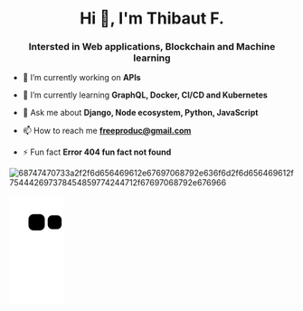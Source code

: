 <h1 align="center">Hi 👋, I'm Thibaut F.</h1>
<h3 align="center">Intersted in Web applications, Blockchain and Machine learning</h3>


- 🔭 I’m currently working on **APIs**

- 🌱 I’m currently learning **GraphQL, Docker, CI/CD and Kubernetes**

- 💬 Ask me about **Django, Node ecosystem, Python, JavaScript**

- 📫 How to reach me **freeproduc@gmail.com**

- ⚡ Fun fact **Error 404 fun fact not found**

![68747470733a2f2f6d656469612e67697068792e636f6d2f6d656469612f754442697378454859774244712f67697068792e676966](https://user-images.githubusercontent.com/82499435/197423420-c593ad0e-aedd-4ad4-b5ba-22fce0cd066d.gif)



![Snake animation](https://github.com/Freedisch/Freedisch/blob/output/github-contribution-grid-snake.svg)
